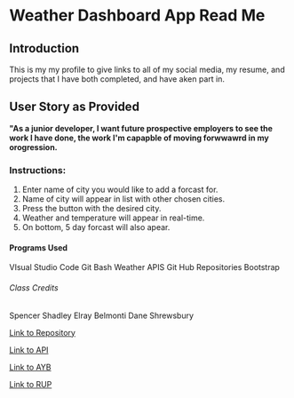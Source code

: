 # Weather Dashboard App Read Me

## Introduction


This is my my profile to give links to all of my social media, my resume, and projects that I have both completed, and have aken part in. 

## User Story as Provided

**"As a junior developer,
I want future prospective employers to see the work I have done, the work I'm capapble of moving forwwawrd in my orogression.**






### Instructions:

1. Enter name of city you would like to add a forcast for.
2. Name of city will appear in list with other chosen cities.
3. Press the button with the desired city.
4. Weather and temperature will appear in real-time.
5. On bottom, 5 day forcast will also apear.




#### Programs Used

VIsual Studio Code
Git Bash
Weather APIS
Git Hub Repositories
Bootstrap

###### Class Credits
Spencer Shadley
Elray Belmonti
Dane Shrewsbury


[Link to Repository](https://github.com/remyguts/weatherdashboard)

[Link to API](https://openweathermap.org/api)

[Link to AYB](https://youtu.be/jQE66WA2s-A)

[Link to RUP](https://www.realultimatepower.net/)




















